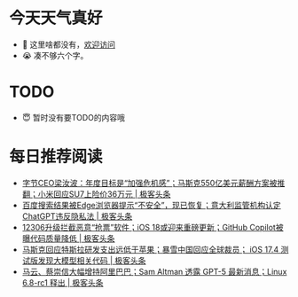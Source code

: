 # 今天天气真好
- 👋 这里啥都没有，[欢迎访问](https://zhangfeng-ola.github.io/)
- 😭 凑不够六个字。
<!---
- 👀 I’m interested in ...
- 🌱 I’m currently learning ...
- 💞️ I’m looking to collaborate on ...
- 📫 How to reach me ...
- 😇 I'm doing something ...

--->

# TODO 
- 😇 暂时没有要TODO的内容哦

<!---
zhangfeng-ola/zhangfeng-ola is a ✨ special ✨ repository because its `README.md` (this file) appears on your GitHub profile.
You can click the Preview link to take a look at your changes.
--->

# 每日推荐阅读
<!-- BLOG-POST-LIST:START -->
- [字节CEO梁汝波：年度目标是“加强危机感”；马斯克550亿美元薪酬方案被推翻；小米回应SU7上险价36万元 | 极客头条](https://blog.csdn.net/weixin_39786569/article/details/135951510)
- [百度搜索结果被Edge浏览器提示“不安全”，现已恢复；意大利监管机构认定ChatGPT违反隐私法 | 极客头条](https://blog.csdn.net/weixin_39786569/article/details/135929803)
- [12306升级拦截恶意“抢票”软件；iOS 18或迎来重磅更新；GitHub Copilot被曝代码质量降低 | 极客头条](https://blog.csdn.net/weixin_39786569/article/details/135906666)
- [马斯克回应特斯拉研发支出远低于苹果；暴雪中国回应全球裁员； iOS 17.4 测试版发现大模型相关代码 | 极客头条](https://blog.csdn.net/weixin_39786569/article/details/135905344)
- [马云、蔡崇信大幅增持阿里巴巴；Sam Altman 透露 GPT-5 最新消息；​Linux 6.8-rc1 释出 | 极客头条](https://blog.csdn.net/weixin_39786569/article/details/135814150)
<!-- BLOG-POST-LIST:END -->

